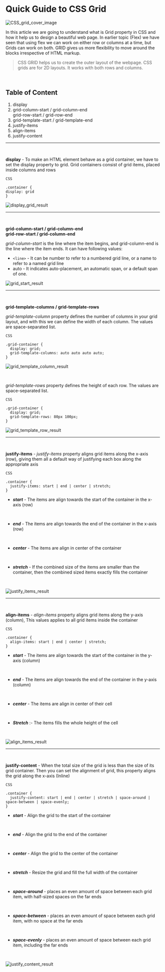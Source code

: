 # Quick Guide to CSS Grid

![CSS_grid_cover_image](./Assets/Cover%20Image%20(CSS-Grid).png)

In this article we are going to understand what is Grid property in CSS and how it help us to design a beautiful web page. In earlier topic (Flex) we have seen that using flex we can work on either row or columns at a time, but Grids can work on both. GRID gives us more flexibility to move around the blocks irrespective of HTML markup.

> CSS GRID helps us to create the outer layout of the webpage. CSS grids are for 2D layouts. It works with both rows and columns.

<br/>

## Table of Content
1. display
2. grid-column-start / grid-column-end <br/>
    grid-row-start / grid-row-end
3. grid-template-start / grid-template-end
4. justify-items
5. align-items
6. justify-content

****
<br/>

**display** - To make an HTML element behave as a grid container, we have to set the display property to grid. Grid containers consist of grid items, placed inside columns and rows

```
CSS

.container {
display: grid
}
```

![display_grid_result](./Assets/Display%20Grid.png)

****
<br/>

**grid-column-start / grid-column-end <br/> grid-row-start / grid-column-end**
<br/>

_grid-column-start_ is the line where the item begins, and grid-column-end is the line where the item ends. It can have following values:
- ```<line>``` - It can be number to refer to a numbered grid line, or a name to refer to a named grid line
- auto - It indicates auto-placement, an automatic span, or a default span of one.

![grid_start_result](./Assets/grid-column-start%2C%20end%20%26%20gri-row-start%2C%20end.png)

****
<br/>

**grid-template-columns / grid-template-rows**
<br/>

_grid-template-column_ property defines the number of columns in your grid layout, and with this we can define the width of each column. The values are space-separated list.

```
CSS

.grid-container {
  display: grid;
  grid-template-columns: auto auto auto auto;
}
```

![grid_template_column_result](./Assets/grid-template-column.png)

<br/>

_grid-template-rows_ property defines the height of each row. The values are space-separated list.

```
CSS

.grid-container {
  display: grid;
  grid-template-rows: 80px 100px;
}
```

![grid_template_row_result](./Assets/grid-template-rows.png)

****
<br/>

**justify-items** - _justify-items_ property aligns grid items along the x-axis (row), giving them all a default way of justifying each box along the appropriate axis

```
CSS

.container {
  justify-items: start | end | center | stretch;
}
```

- **_start_** - The items are align towards the start of the container in the x-axis (row)

<br/>

- **_end_** - The items are align towards the end of the container in the x-axis (row)

<br/>

- **_center_** - The items are align in center of the container

<br/>

- **_stretch_** - If the combined size of the items are smaller than the container, then the combined sized items exactly fills the container

<br/>

![justify_items_result](./Assets/Justify%20Items%20-%20Grid.png)

****
<br/>

**align-items** - _align-items_ property aligns grid items along the y-axis (column), This values applies to all grid items inside the container

```
CSS

.container {
  align-items: start | end | center | stretch;
}
```

- **_start_** - The items are align towards the start of the container in the y-axis (column)

<br/>

- **_end_** - The items are align towards the end of the container in the y-axis (column)

<br/>

- **_center_** - The items are align in center of their cell

<br/>

- **_Stretch_** :- The items fills the whole height of the cell

<br/>

![align_items_result](./Assets/Align%20Items%20-%20Grid.png)

****
<br/>

**justify-content** - When the total size of the grid is less than the size of its grid container. Then you can set the alignment of grid, this property aligns the grid along the x-axis (Inline)

```
CSS

.container {
  justify-content: start | end | center | stretch | space-around | space-between | space-evenly;    
}
```

- **_start_** - Align the grid to the start of the container

<br/>

- **_end_** - Align the grid to the end of the container

<br/>

- **_center_** - Align the grid to the center of the container

<br/>

- **_stretch_** - Resize the grid and fill the full width of the container

<br/>

- **_space-around_** - places an even amount of space between each grid item, with half-sized spaces on the far ends

<br/>

- **_space-between_** - places an even amount of space between each grid item, with no space at the far ends

<br/>

- **_space-evenly_** - places an even amount of space between each grid item, including the far ends

<br/>

![justify_content_result](./Assets/Justify%20Content%20-Grid.png)